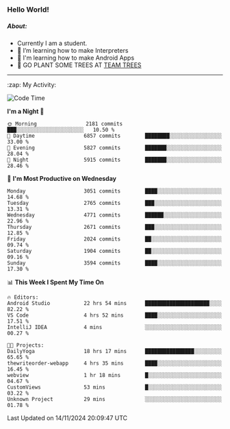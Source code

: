 ### Hello World!

##### About:
- Currently I am a student.
- 🌱 I’m learning how to make Interpreters
- 🌱 I'm learning how to make Android Apps
- 🌱 GO PLANT SOME TREES AT [TEAM TREES](https://teamtrees.org/)

---
  <summary>:zap: My Activity:</summary>
  
<!--START_SECTION:waka-->
![Code Time](http://img.shields.io/badge/Code%20Time-1%2C590%20hrs%2046%20mins-blue)

**I'm a Night 🦉** 

```text
🌞 Morning                2181 commits        ███░░░░░░░░░░░░░░░░░░░░░░   10.50 % 
🌆 Daytime                6857 commits        ████████░░░░░░░░░░░░░░░░░   33.00 % 
🌃 Evening                5827 commits        ███████░░░░░░░░░░░░░░░░░░   28.04 % 
🌙 Night                  5915 commits        ███████░░░░░░░░░░░░░░░░░░   28.46 % 
```
📅 **I'm Most Productive on Wednesday** 

```text
Monday                   3051 commits        ████░░░░░░░░░░░░░░░░░░░░░   14.68 % 
Tuesday                  2765 commits        ███░░░░░░░░░░░░░░░░░░░░░░   13.31 % 
Wednesday                4771 commits        ██████░░░░░░░░░░░░░░░░░░░   22.96 % 
Thursday                 2671 commits        ███░░░░░░░░░░░░░░░░░░░░░░   12.85 % 
Friday                   2024 commits        ██░░░░░░░░░░░░░░░░░░░░░░░   09.74 % 
Saturday                 1904 commits        ██░░░░░░░░░░░░░░░░░░░░░░░   09.16 % 
Sunday                   3594 commits        ████░░░░░░░░░░░░░░░░░░░░░   17.30 % 
```


📊 **This Week I Spent My Time On** 

```text
🔥 Editors: 
Android Studio           22 hrs 54 mins      █████████████████████░░░░   82.22 % 
VS Code                  4 hrs 52 mins       ████░░░░░░░░░░░░░░░░░░░░░   17.51 % 
IntelliJ IDEA            4 mins              ░░░░░░░░░░░░░░░░░░░░░░░░░   00.27 % 

🐱‍💻 Projects: 
DailyYoga                18 hrs 17 mins      ████████████████░░░░░░░░░   65.65 % 
thewriteorder-webapp     4 hrs 35 mins       ████░░░░░░░░░░░░░░░░░░░░░   16.45 % 
webview                  1 hr 18 mins        █░░░░░░░░░░░░░░░░░░░░░░░░   04.67 % 
CustomViews              53 mins             █░░░░░░░░░░░░░░░░░░░░░░░░   03.22 % 
Unknown Project          29 mins             ░░░░░░░░░░░░░░░░░░░░░░░░░   01.78 % 
```


 Last Updated on 14/11/2024 20:09:47 UTC
<!--END_SECTION:waka-->
